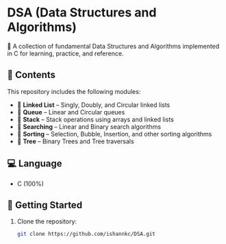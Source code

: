 # DSA (Data Structures and Algorithms)

📘 A collection of fundamental Data Structures and Algorithms implemented in C for learning, practice, and reference.

## 📁 Contents

This repository includes the following modules:

- 📂 **Linked List** – Singly, Doubly, and Circular linked lists
- 📂 **Queue** – Linear and Circular queues
- 📂 **Stack** – Stack operations using arrays and linked lists
- 📂 **Searching** – Linear and Binary search algorithms
- 📂 **Sorting** – Selection, Bubble, Insertion, and other sorting algorithms
- 📂 **Tree** – Binary Trees and Tree traversals

## 💻 Language

- C (100%)

## 🚀 Getting Started

1. Clone the repository:
   ```bash
   git clone https://github.com/ishannkc/DSA.git

